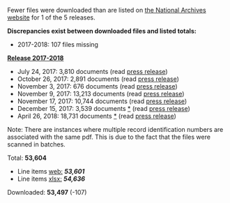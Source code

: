 Fewer files were downloaded than are listed on [the National Archives website](https://www.archives.gov/research/jfk) for 1 of the 5 releases. 

**Discrepancies exist between downloaded files and listed totals:**

- 2017-2018: 107 files missing

**[Release 2017-2018](https://www.archives.gov/research/jfk/release-2021)**

- July 24, 2017: 3,810 documents (read [press release](https://www.archives.gov/press/press-releases/2017/nr17-68))
- October 26, 2017: 2,891 documents (read [press release](https://www.archives.gov/press/press-releases/nr18-05))
- November 3, 2017: 676 documents (read [press release](https://www.archives.gov/press/press-releases/nr18-07))
- November 9, 2017: 13,213 documents (read [press release](https://www.archives.gov/press/press-releases/nr-18-09))
- November 17, 2017: 10,744 documents (read [press release](https://www.archives.gov/press/press-releases/nr-18-10))
- December 15, 2017: 3,539 documents [*](https://www.archives.gov/research/jfk/release-2017-2018#note) (read [press release](https://www.archives.gov/press/press-releases/nr18-16))
- April 26, 2018: 18,731 documents [*](https://www.archives.gov/research/jfk/release-2017-2018#note) (read [press release](https://www.archives.gov/press/press-releases/nr18-45))
 
Note: There are instances where multiple record identification numbers are associated with the same pdf. This is due to the fact that the files were scanned in batches.

Total: **53,604**

- Line items [web:](https://www.archives.gov/research/jfk/release-2017-2018?page=1092) **_53,601_**
- Line items [xlsx:](https://www.archives.gov/files/research/jfk/national-archives-jfk-assassination-records-2017-2018-release.xlsx) **_54,636_** 

Downloaded: **53,497** (-107)
